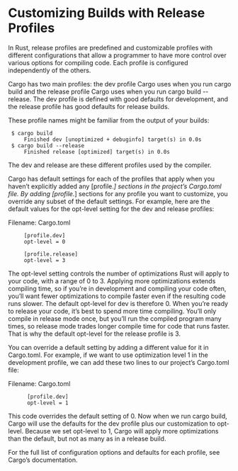 # Customizing Builds with Release Profiles

In Rust, release profiles are predefined and customizable profiles with different configurations that allow a programmer to have more control over various options for compiling code. Each profile is configured independently of the others.

Cargo has two main profiles: the dev profile Cargo uses when you run cargo build and the release profile Cargo uses when you run cargo build --release. The dev profile is defined with good defaults for development, and the release profile has good defaults for release builds.

These profile names might be familiar from the output of your builds:

     $ cargo build
         Finished dev [unoptimized + debuginfo] target(s) in 0.0s
     $ cargo build --release
         Finished release [optimized] target(s) in 0.0s

The dev and release are these different profiles used by the compiler.

Cargo has default settings for each of the profiles that apply when you haven’t explicitly added any [profile.*] sections in the project’s Cargo.toml file. By adding [profile.*] sections for any profile you want to customize, you override any subset of the default settings. For example, here are the default values for the opt-level setting for the dev and release profiles:

Filename: Cargo.toml

         [profile.dev]
         opt-level = 0
         
         [profile.release]
         opt-level = 3

The opt-level setting controls the number of optimizations Rust will apply to your code, with a range of 0 to 3. Applying more optimizations extends compiling time, so if you’re in development and compiling your code often, you’ll want fewer optimizations to compile faster even if the resulting code runs slower. The default opt-level for dev is therefore 0. When you’re ready to release your code, it’s best to spend more time compiling. You’ll only compile in release mode once, but you’ll run the compiled program many times, so release mode trades longer compile time for code that runs faster. That is why the default opt-level for the release profile is 3.

You can override a default setting by adding a different value for it in Cargo.toml. For example, if we want to use optimization level 1 in the development profile, we can add these two lines to our project’s Cargo.toml file:

Filename: Cargo.toml

          [profile.dev]
          opt-level = 1

This code overrides the default setting of 0. Now when we run cargo build, Cargo will use the defaults for the dev profile plus our customization to opt-level. Because we set opt-level to 1, Cargo will apply more optimizations than the default, but not as many as in a release build.

For the full list of configuration options and defaults for each profile, see Cargo’s documentation.